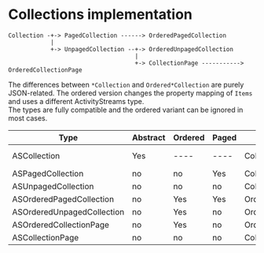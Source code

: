 # Collections implementation

```
Collection -+-> PagedCollection ------> OrderedPagedCollection
            |
            +-> UnpagedCollection --+-> OrderedUnpagedCollection
                                    |
                                    +-> CollectionPage -----------> OrderedCollectionPage
```

The differences between `*Collection` and `Ordered*Collection` are purely JSON-related.
The ordered version changes the property mapping of `Items` and uses a different ActivityStreams type.   
The types are fully compatible and the ordered variant can be ignored in most cases.

| Type                       | Abstract | Ordered | Paged | Type Name             | Type Keys                     |
|----------------------------|----------|---------|-------|-----------------------|-------------------------------|
| ASCollection               | Yes      | ----    | ----  | Collection            | Collection, OrderedCollection |
| ASPagedCollection          | no       | no      | Yes   | Collection            |                               |
| ASUnpagedCollection        | no       | no      | no    | Collection            |                               |
| ASOrderedPagedCollection   | no       | Yes     | Yes   | OrderedCollection     |                               |
| ASOrderedUnpagedCollection | no       | Yes     | no    | OrderedCollection     |                               |
| ASOrderedCollectionPage    | no       | Yes     | no    | OrderedCollectionPage | OrderedCollectionPage         |
| ASCollectionPage           | no       | no      | no    | CollectionPage        | CollectionPage                |